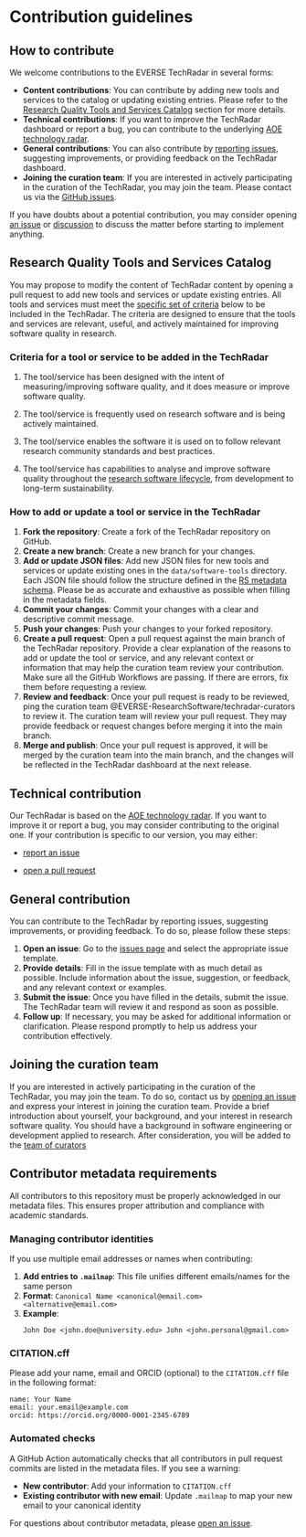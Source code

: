 # Contribution guidelines

## How to contribute 

We welcome contributions to the EVERSE TechRadar in several forms:
- **Content contributions**: You can contribute by adding new tools and services to the catalog or updating existing entries. Please refer to the [Research Quality Tools and Services Catalog](#research-quality-tools-and-services-catalog) section for more details.
- **Technical contributions**: If you want to improve the TechRadar dashboard or report a bug, you can contribute to the underlying [AOE technology radar](https://github.com/AOEpeople/aoe_technology_radar/).
- **General contributions**: You can also contribute by [reporting issues](https://github.com/EVERSE-ResearchSoftware/TechRadar/issues/new/choose), suggesting improvements, or providing feedback on the TechRadar dashboard.
- **Joining the curation team**:  If you are interested in actively participating in the curation of the TechRadar, you may join the team. Please contact us via the [GitHub issues](https://github.com/EVERSE-ResearchSoftware/TechRadar/issues/new/choose).


If you have doubts about a potential contribution, you may consider opening [an issue](https://github.com/EVERSE-ResearchSoftware/TechRadar/issues) or [discussion](https://github.com/EVERSE-ResearchSoftware/TechRadar/discussions) to discuss the matter before starting to implement anything.


## Research Quality Tools and Services Catalog

You may propose to modify the content of TechRadar content by opening a pull request to add new tools and services or update existing entries.
All tools and services must meet the [specific set of criteria](#criteria-for-a-tool-or-service-to-be-added-in-the-techradar) below to be included in the TechRadar. The criteria are designed to ensure that the tools and services are relevant, useful, and actively maintained for improving software quality in research.

### Criteria for a tool or service to be added in the TechRadar

1. The tool/service has been designed with the intent of measuring/improving software quality, and it does measure or improve software quality.

2. The tool/service is frequently used on research software and is being actively maintained.

3. The tool/service enables the software it is used on to follow relevant research community standards and best practices.

4. The tool/service has capabilities to analyse and improve software quality throughout the [research software lifecycle](https://everse.software/RSQKit/life_cycle#the-research-software-lifecycle), from development to long-term sustainability.

### How to add or update a tool or service in the TechRadar

1. **Fork the repository**: Create a fork of the TechRadar repository on GitHub.
2.  **Create a new branch**: Create a new branch for your changes.
3. **Add or update JSON files**: Add new JSON files for new tools and services or update existing ones in the `data/software-tools` directory. Each JSON file should follow the structure defined in the [RS metadata schema](https://github.com/EVERSE-ResearchSoftware/schemas/tree/main/software). Please be as accurate and exhaustive as possible when filling in the metadata fields.
4. **Commit your changes**: Commit your changes with a clear and descriptive commit message.
5. **Push your changes**: Push your changes to your forked repository.
6. **Create a pull request**: Open a pull request against the main branch of the TechRadar repository. Provide a clear explanation of the reasons to add or update the tool or service, and any relevant context or information that may help the curation team review your contribution. Make sure all the GitHub Workflows are passing. If there are errors, fix them before requesting a review.
7. **Review and feedback**: Once your pull request is ready to be reviewed, ping the curation team @EVERSE-ResearchSoftware/techradar-curators to review it. The curation team will review your pull request. They may provide feedback or request changes before merging it into the main branch.
8. **Merge and publish**: Once your pull request is approved, it will be merged by the curation team into the main branch, and the changes will be reflected in the TechRadar dashboard at the next release.

## Technical contribution

Our TechRadar is based on the [AOE technology radar](https://github.com/AOEpeople/aoe_technology_radar/).
If you want to improve it or report a bug, you may consider contributing to the original one. If your contribution is specific to our version, you may either:

- [report an issue](https://github.com/EVERSE-ResearchSoftware/TechRadar/issues/new/choose)

- [open a pull request](https://github.com/EVERSE-ResearchSoftware/TechRadar/compare)

## General contribution

You can contribute to the TechRadar by reporting issues, suggesting improvements, or providing feedback. To do so, please follow these steps:
1. **Open an issue**: Go to the [issues page](https://github.com/EVERSE-ResearchSoftware/TechRadar/issues/new/choose) and select the appropriate issue template.
2.  **Provide details**: Fill in the issue template with as much detail as possible. Include information about the issue, suggestion, or feedback, and any relevant context or examples.
3. **Submit the issue**: Once you have filled in the details, submit the issue. The TechRadar team will review it and respond as soon as possible.
4.  **Follow up**: If necessary, you may be asked for additional information or clarification. Please respond promptly to help us address your contribution effectively.


## Joining the curation team
If you are interested in actively participating in the curation of the TechRadar, you may join the team. To do so, contact us by [opening an issue](https://github.com/EVERSE-ResearchSoftware/TechRadar/issues/new?template=BLANK_ISSUE) and express your interest in joining the curation team. Provide a brief introduction about yourself, your background, and your interest in research software quality. You should have a background in software engineering or development applied to research. After consideration, you will be added to the [team of curators](https://github.com/orgs/EVERSE-ResearchSoftware/teams/techradar-curators)

## Contributor metadata requirements

All contributors to this repository must be properly acknowledged in our metadata files. This ensures proper attribution and compliance with academic standards.

### Managing contributor identities

If you use multiple email addresses or names when contributing:

1. **Add entries to `.mailmap`**: This file unifies different emails/names for the same person
2. **Format**: `Canonical Name <canonical@email.com> <alternative@email.com>`
3. **Example**:
   ```
   John Doe <john.doe@university.edu> John <john.personal@gmail.com>
   ```

### CITATION.cff

Please add your name, email and ORCID (optional) to the `CITATION.cff` file in the following format:

```
name: Your Name
email: your.email@example.com
orcid: https://orcid.org/0000-0001-2345-6789
```

### Automated checks

A GitHub Action automatically checks that all contributors in pull request commits are listed in the metadata files. If you see a warning:

- **New contributor**: Add your information to `CITATION.cff`
- **Existing contributor with new email**: Update `.mailmap` to map your new email to your canonical identity

For questions about contributor metadata, please [open an issue](https://github.com/EVERSE-ResearchSoftware/TechRadar/issues/new/choose).
